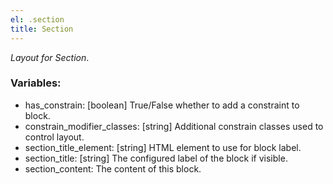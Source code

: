 ```yaml
---
el: .section
title: Section
---
```

_Layout for Section_.

### Variables:
* has_constrain: [boolean] True/False whether to add a constraint to block.
* constrain_modifier_classes: [string] Additional constrain classes used 
to control layout.
* section_title_element: [string] HTML element to use for block label.
* section_title: [string] The configured label of the block if visible.
* section_content:  The content of this block.
